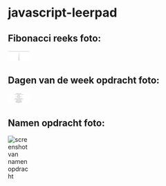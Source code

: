 # javascript-leerpad
## Fibonacci reeks foto: 
<img
    src="/screenshots/fibonacci-screenshot.png"
    alt="screenshot van fibonacci opdracht"
    title="fibonacci"
    style="display: inline-block; margin: 0 auto; max-width: 50px">

## Dagen van de week opdracht foto:
<img
    src="/screenshots/days-screenshot.png"
    alt="screenshot van dagen opdracht"
    title="days"
    style="display: inline-block; margin: 0 auto; max-width: 50px">

## Namen opdracht foto:
<img
    src="/screenshots/names-screenshot.png"
    alt="screenshot van namen opdracht"
    title="names"
    style="display: inline-block; margin: 0 auto; max-width: 50px">

